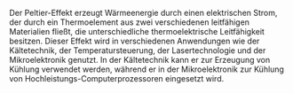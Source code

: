 Der Peltier-Effekt erzeugt Wärmeenergie durch einen elektrischen Strom, der durch ein Thermoelement aus zwei verschiedenen leitfähigen Materialien fließt, die unterschiedliche thermoelektrische Leitfähigkeit besitzen. Dieser Effekt wird in verschiedenen Anwendungen wie der Kältetechnik, der Temperatursteuerung, der Lasertechnologie und der Mikroelektronik genutzt. In der Kältetechnik kann er zur Erzeugung von Kühlung verwendet werden, während er in der Mikroelektronik zur Kühlung von Hochleistungs-Computerprozessoren eingesetzt wird.